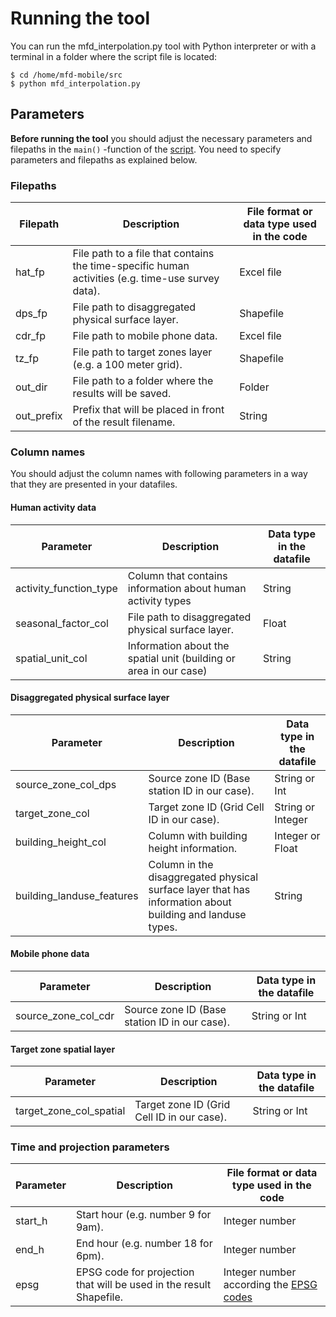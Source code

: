 # Running the tool

You can run the mfd_interpolation.py tool with Python interpreter or with a terminal in a folder where the script file is located:
  
  ```
  $ cd /home/mfd-mobile/src
  $ python mfd_interpolation.py
  ``` 

## Parameters

**Before running the tool** you should adjust the necessary parameters and filepaths in the `main()` -function of the [script](mfd_interpolation.py). 
You need to specify parameters and filepaths as explained below. 

### Filepaths

| Filepath | Description | File format or data type used in the code | 
| ----------------------|----------------------------------------------------------------------------------------|------------------------------| 
| hat_fp      | File path to a file that contains the time-specific human activities (e.g. time-use survey data). | Excel file | 
| dps_fp      | File path to disaggregated physical surface layer. | Shapefile |
| cdr_fp      | File path to mobile phone data.  | Excel file |
| tz_fp       | File path to target zones layer (e.g. a 100 meter grid). | Shapefile |
| out_dir     | File path to a folder where the results will be saved. | Folder |
| out_prefix  | Prefix that will be placed in front of the result filename. | String |

### Column names 

You should adjust the column names with following parameters in a way that they are presented in your datafiles. 

#### Human activity data

| Parameter               | Description                                                        | Data type in the datafile | 
| ------------------------|--------------------------------------------------------------------|--------| 
| activity_function_type  | Column that contains information about human activity types        | String | 
| seasonal_factor_col     | File path to disaggregated physical surface layer.                 | Float  |
| spatial_unit_col        | Information about the spatial unit (building or area in our case)  | String |

#### Disaggregated physical surface layer

| Parameter                  | Description                                                        | Data type in the datafile                                   | 
|----------------------------|--------------------------------------------------------------------|-------------------------------------------------------------| 
| source_zone_col_dps        | Source zone ID (Base station ID in our case).                                                                | String or Int     | 
| target_zone_col            | Target zone ID (Grid Cell ID in our case).                                                                   | String or Integer |
| building_height_col        | Column with building height information.                                                                     | Integer or Float  |
| building_landuse_features  | Column in the disaggregated physical surface layer that has information about building and landuse types.    | String            | 

#### Mobile phone data

| Parameter                  | Description                                                        | Data type in the datafile  | 
|----------------------------|--------------------------------------------------------------------|----------------------------| 
| source_zone_col_cdr        | Source zone ID (Base station ID in our case).                      | String or Int              |

#### Target zone spatial layer

| Parameter                  | Description                                                        | Data type in the datafile     | 
|----------------------------|--------------------------------------------------------------------|-------------------------------| 
| target_zone_col_spatial    | Target zone ID (Grid Cell ID in our case).                         | String or Int                 |


### Time and projection parameters

| Parameter | Description | File format or data type used in the code |
|-----------|-------------|-------------------------------------------|
| start_h     | Start hour (e.g. number 9 for 9am). | Integer number |
| end_h       | End hour (e.g. number 18 for 6pm). | Integer number |
| epsg        | EPSG code for projection that will be used in the result Shapefile. | Integer number according the [EPSG codes](http://spatialreference.org/ref/epsg/) |